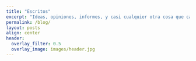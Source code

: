 ```yaml
---
title: "Escritos"
excerpt: "Ideas, opiniones, informes, y casi cualquier otra cosa que caiga en tal categoría. Es el espacio en donde comparto mis metas, mi trayecto, mis logros, y con aún más orgullo, mis fracasos y tropiezos."
permalink: /blog/
layout: posts
align: center
header:
  overlay_filter: 0.5
  overlay_image: images/header.jpg
---
```

